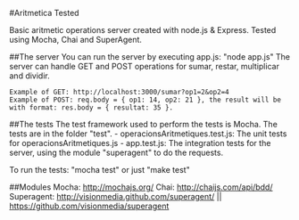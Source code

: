 #Aritmetica Tested

Basic aritmetic operations server created with node.js & Express. Tested using Mocha, Chai and SuperAgent.

##The server
You can run the server by executing app.js: "node app.js"
The server can handle GET and POST operations for sumar, restar, multiplicar and dividir.

	Example of GET: http://localhost:3000/sumar?op1=2&op2=4
	Example of POST: req.body = { op1: 14, op2: 21 }, the result will be with format: res.body = { resultat: 35 }.

##The tests
The test framework used to perform the tests is Mocha. 
The tests are in the folder "test".
	- operacionsAritmetiques.test.js: The unit tests for operacionsAritmetiques.js
	- app.test.js: The integration tests for the server, using the module "superagent" to do the requests.

To run the tests: "mocha test"
		  or just "make test"

##Modules
Mocha: http://mochajs.org/
Chai: http://chaijs.com/api/bdd/
Superagent: http://visionmedia.github.com/superagent/ || https://github.com/visionmedia/superagent
